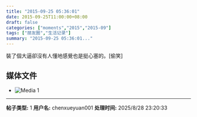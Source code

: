 ```yaml
---
title: "2015-09-25 05:36:01"
date: 2015-09-25T11:00:00+08:00
draft: false
categories: ["moments","2015","2015-09"]
tags: ["朋友圈","生活记录"]
summary: "2015-09-25 05:36:01..."
---
```


裝了個大逼卻沒有人懂地感覺也是挺心塞的。[偷笑]

## 媒体文件

- ![Media 1](/Moments/photos/2015-09-25/201509250536010.jpg)

---

**帖子类型:** 1
**用户名:** chenxueyuan001
**处理时间:** 2025/8/28 23:20:33